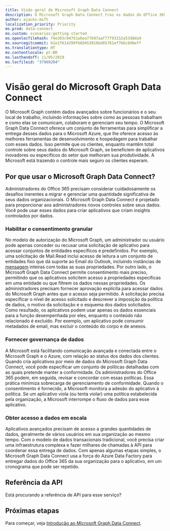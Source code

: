 ```yaml
---
title: Visão geral do Microsoft Graph Data Connect
description: O Microsoft Graph Data Connect traz os dados do Office 365 para o Microsoft Azure, que lhe oferece acesso às melhores ferramentas de desenvolvimento e hospedagem para trabalhar com esses dados.
author: ajacks-msft
localization_priority: Priority
ms.prod: data-connect
ms.custom: scenarios:getting-started
ms.openlocfilehash: f4e365c94761a6ea77b97aaf77f93152a53d8da9
ms.sourcegitcommit: b1e1f614299f668453916bd85761ef7b6c8d6eff
ms.translationtype: HT
ms.contentlocale: pt-BR
ms.lasthandoff: 11/05/2019
ms.locfileid: "37969204"
---
```

# <a name="overview-of-microsoft-graph-data-connect"></a>Visão geral do Microsoft Graph Data Connect
O Microsoft Graph contém dados avançados sobre funcionários e o seu local de trabalho, incluindo informações sobre como as pessoas trabalham e como elas se comunicam, colaboram e gerenciam seu tempo. O Microsoft Graph Data Connect oferece um conjunto de ferramentas para simplificar a entrega desses dados para o Microsoft Azure, que lhe oferece acesso às melhores ferramentas de desenvolvimento e hospedagem para trabalhar com esses dados. Isso permite que os clientes, enquanto mantêm total controle sobre seus dados do Microsoft Graph, se beneficiem de aplicativos inovadores ou específicos do setor que melhoram sua produtividade. A Microsoft está trazendo o controle mais seguro os clientes esperam.

## <a name="why-use-microsoft-graph-data-connect"></a>Por que usar o Microsoft Graph Data Connect?
Administradores do Office 365 precisam considerar cuidadosamente os desafios inerentes a migrar e gerenciar uma quantidade significativa de seus dados organizacionais. O Microsoft Graph Data Connect é projetado para proporcionar aos administradores novos controles sobre seus dados. Você pode usar esses dados para criar aplicativos que criam insights controlados por dados. 

### <a name="enable-granular-consent"></a>Habilitar o consentimento granular

No modelo de autorização do Microsoft Graph, um administrador ou usuário pode apenas conceder ou recusar uma solicitação de aplicativo para acessar conjuntos de entidades específicos e predefinidos. Por exemplo, uma solicitação de Mail.Read inclui acesso de leitura a um conjunto de entidades fixo que dá suporte ao Email do Outlook, incluindo instâncias de [mensagem](/graph/api/resources/message?view=graph-rest-1.0) inteiras com todas as suas propriedades. Por outro lado, o Microsoft Graph Data Connect permite consentimento mais preciso, permitindo que os aplicativos solicitem acesso a propriedades específicas em uma entidade ou que filtrem os dados nessas propriedades. Os administradores precisam fornecer aprovação explícita para acessar dados do Microsoft Graph antes que o acesso seja permitido. A solicitação precisa especificar o nível de acesso solicitado e descrever a imposição da política de dados, o motivo da solicitação e o esquema dos dados solicitados. Como resultado, os aplicativos podem usar apenas os dados essenciais para a função desempenhada por eles, enquanto o conteúdo não relacionado é excluído. Por exemplo, um aplicativo pode consumir metadados de email, mas excluir o conteúdo do corpo e de anexos. 

### <a name="provide-data-governance"></a>Fornecer governança de dados
A Microsoft está facilitando comunicação avançada e conectada entre o Microsoft Graph e o Azure, com relação ao status dos dados dos clientes. Quando cria aplicativos por meio de dados do Microsoft Graph Data Connect, você pode especificar um conjunto de políticas detalhadas com as quais pretende manter a conformidade. Os administradores do Office 365 podem, em seguida, revisar e concordar com essas políticas. Essa prática minimiza sobrecarga de gerenciamento de conformidade. Quando o consentimento é fornecido, a Microsoft monitora a adesão do aplicativo à política. Se um aplicativo viola (ou tenta violar) uma política estabelecida pela organização, a Microsoft interrompe o fluxo de dados para esse aplicativo. 

### <a name="get-access-to-data-at-scale"></a>Obter acesso a dados em escala
Aplicativos avançados precisam de acesso a grandes quantidades de dados, geralmente de vários usuários em sua organização ao mesmo tempo. Com o modelo de dados transacionais tradicional, você precisa criar uma infraestrutura complexa e fazer milhares de chamadas à API para coordenar essa entrega de dados. Com apenas algumas etapas simples, o Microsoft Graph Data Connect usa a força do Azure Data Factory para entregar dados do Office 365 da sua organização para o aplicativo, em um cronograma que pode ser repetido.

## <a name="api-reference"></a>Referência da API
Está procurando a referência de API para esse serviço?

## <a name="next-steps"></a>Próximas etapas
Para começar, veja [Introdução ao Microsoft Graph Data Connect](data-connect-get-started.md).
